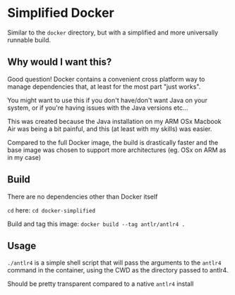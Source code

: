 # Simplified Docker

Similar to the `docker` directory, but with a simplified and more universally runnable build.

## Why would I want this?

Good question! Docker contains a convenient cross platform way to manage dependencies that, at least for the most part "just works".

You might want to use this if you don't have/don't want Java on your system, or if you're having issues with the Java versions etc...

This was created because the Java installation on my ARM OSx Macbook Air was being a bit painful, and this (at least with  my skills) was easier.

Compared to the full Docker image, the build is drastically faster and the base image was chosen to support more architectures (eg. OSx on ARM as in my case)

## Build

There are no dependencies other than Docker itself

`cd` here: `cd docker-simplified`

Build and tag this image: `docker build --tag antlr/antlr4 .`

## Usage

`./antlr4` is a simple shell script that will pass the arguments to the `antlr4` command in the container, using the CWD as the directory passed to antlr4.

Should be pretty transparent compared to a native `antlr4` install
